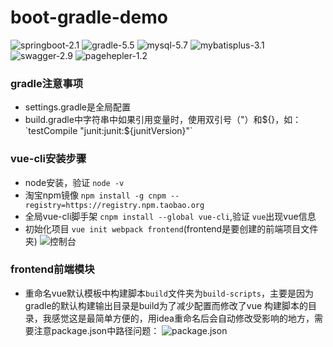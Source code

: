 # boot-gradle-demo
![springboot-2.1](https://img.shields.io/badge/springboot-2.1-brightgreen.svg?style=plastic)
![gradle-5.5](https://img.shields.io/badge/gradle-5.5-brightgreen.svg?style=plastic)
![mysql-5.7](https://img.shields.io/badge/mysql-5.7-brightgreen.svg?style=plastic)
![mybatisplus-3.1](https://img.shields.io/badge/mybatisplus-3.1-brightgreen.svg?style=plastic)
![swagger-2.9](https://img.shields.io/badge/swagger-2.9-brightgreen.svg?style=plastic)
![pagehepler-1.2](https://img.shields.io/badge/pagehepler-1.2-brightgreen.svg?style=plastic)

### gradle注意事项
- settings.gradle是全局配置
- build.gradle中字符串中如果引用变量时，使用双引号（"）和${}，如：
`testCompile "junit:junit:${junitVersion}"`

### vue-cli安装步骤
- node安装，验证 `node -v`
- 淘宝npm镜像 `npm install -g cnpm --registry=https://registry.npm.taobao.org`
- 全局vue-cli脚手架 `cnpm install --global vue-cli`,验证 `vue`出现vue信息
- 初始化项目 `vue init webpack frontend`(frontend是要创建的前端项目文件夹)
![控制台](https://user-images.githubusercontent.com/33916350/62928030-4dfe0200-bdea-11e9-902c-c82cfeccd4df.png)

### frontend前端模块
 - 重命名vue默认模板中构建脚本`build`文件夹为`build-scripts`，主要是因为gradle的默认构建输出目录是build为了减少配置而修改了vue
 构建脚本的目录，我感觉这是最简单方便的，用idea重命名后会自动修改受影响的地方，需要注意package.json中路径问题：
 ![package.json](https://user-images.githubusercontent.com/33916350/62998526-67f91c80-be9e-11e9-82c2-ee00a70ed95e.png)
